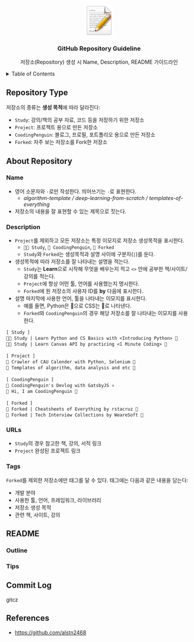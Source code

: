 <!-- PROJECT LOGO -->
<br />
<p align="center">
  <a href="https://github.com/coodingpenguin/repository-guideline">
    <img src="img/logo.png" alt="Logo" width="80" height="80">
  </a>

  <h3 align="center">GitHub Repository Guideline</h3>

  <p align="center">
    저장소(Repository) 생성 시  Name, Description, README 가이드라인
    <br />
  </p>
</p>

<!-- TABLE OF CONTENTS -->
<details>
  <summary>Table of Contents</summary>
  <ol>
    <li><a href="#repository-type">Repository Type</a></li>
    <li><a href="#repository-name">Repository Name</a></li>
    <li><a href="#repository-description">Repository Description</a></li>
    <li><a href="#readme">README</a></li>
  </ol>
</details>

## Repository Type

저장소의 종류는 **생성 목적**에 따라 달라진다:

- `Study`: 강의/책의 공부 자료, 코드 등을 저장하기 위한 저장소
- `Project`: 프로젝트 용으로 만든 저장소
- `CoodingPenguin`: 블로그, 프로필, 포트폴리오 용으로 만든 저장소
- `Forked`: 자주 보는 저장소를 Fork한 저장소

## About Repository

### Name

- 영어 소문자와 `-`로만 작성한다. 띄어쓰기는 `-`로 표현한다.
  - *algorithm-template / deep-learning-from-scratch / templates-of-everything*
- 저장소의 내용을 잘 표현할 수 있는 제목으로 짓는다.


### Description

- `Project`를 제외하고 모든 저장소는 특정 이모지로 저장소 생성목적을 표시한다.
  - `👩‍💻 Study`, `🐧 CoodingPenguin`, `📌 Forked`
  - `Study`와 `Forked`는 생성목적과 설명 사이에 구분자(`|`)를 둔다.
- 생성목적에 따라 저장소를 잘 나타내는 설명을 적는다. 
  - `Study`는 **Learn**으로 시작해 무엇을 배우는지 적고 `<>` 안에 공부한 책/사이트/강의를 적는다.
  - `Project`에 항상 어떤 툴, 언어를 사용했는지 명시한다.
  - `Forked`에 원 저장소의 사용자 ID를 **by** 다음에 표시한다.
- 설명 마지막에 사용한 언어, 툴을 나타내는 이모지를 표시한다. 
  - 예를 들면, Python은 🐍으로 CSS는 💅로 나타낸다.
  - `Forked`와 `CoodingPenguin`의 경우 해당 저장소를 잘 나타내는 이모지를 사용한다.

```
[ Study ]
👩‍💻 Study | Learn Python and CS Basics with <Introducing Python> 🐍
👩‍💻 Study | Learn Canvas API by practicing <1 Minute Coding> 💅

[ Project ]
📆 Crawler of CAU Calender with Python, Selenium 🐍
📝 Templates of algorithm, data analysis and etc 🐍

[ CoodingPenguin ]
🐧 CoodingPenguin's Devlog with GatsbyJS ⚛
🐧 Hi, I am CoodingPenguin 👋

[ Forked ]
📌 Forked | Cheatsheets of Everything by rstacruz 👀
📌 Forked | Tech Interview Collections by WeareSoft 🏢
```

### URLs

- `Study`의 경우 참고한 책, 강의, 서적 링크
- `Project` 완성된 프로젝트 링크

### Tags

`Forked`를 제외한 저장소에만 태그를 달 수 있다. 태그에는 다음과 같은 내용을 담는다:

- 개발 분야
- 사용한 툴, 언어, 프레임워크, 라이브러리
- 저장소 생성 목적
- 관련 책, 사이트, 강의

## README

### Outline

### Tips

## Commit Log

gitcz

## References

- https://github.com/alstn2468
